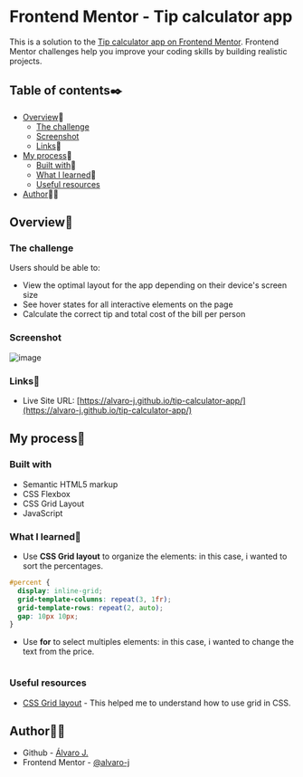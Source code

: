 # Frontend Mentor - Tip calculator app

This is a solution to the [Tip calculator app on Frontend Mentor](https://www.frontendmentor.io/challenges/tip-calculator-app-ugJNGbJUX). Frontend Mentor challenges help you improve your coding skills by building realistic projects. 

## Table of contents✒️

- [Overview](#overview)🎯
  - [The challenge](#the-challenge)
  - [Screenshot](#screenshot)
  - [Links](#links)🔗
- [My process](#my-process)🧩
  - [Built with](#built-with)🔨
  - [What I learned](#what-i-learned)📝
  - [Useful resources](#useful-resources)
- [Author](#author)🙋🏻

## Overview🎯

### The challenge

Users should be able to:

- View the optimal layout for the app depending on their device's screen size
- See hover states for all interactive elements on the page
- Calculate the correct tip and total cost of the bill per person

### Screenshot
![image](https://user-images.githubusercontent.com/86482525/132128435-8739d8c2-47d3-459d-8499-7ae465b4b7ae.png)

### Links🔗

- Live Site URL: [https://alvaro-j.github.io/tip-calculator-app/](https://alvaro-j.github.io/tip-calculator-app/)

## My process🧩

### Built with

- Semantic HTML5 markup
- CSS Flexbox
- CSS Grid Layout
- JavaScript

### What I learned📝

- Use <strong>CSS Grid layout</strong> to organize the elements: in this case, i wanted to sort the percentages.
```css
#percent {
  display: inline-grid;
  grid-template-columns: repeat(3, 1fr);
  grid-template-rows: repeat(2, auto);
  gap: 10px 10px;
}
```
- Use <b>for</b> to select multiples elements: in this case, i wanted to change the text from the price.
```js

```

### Useful resources

- [CSS Grid layout](https://www.youtube.com/watch?v=hKXOVD2Yrj8) - This helped me to understand how to use grid in CSS.

## Author🙋🏻

- Github - [Álvaro J.](https://www.github.com/alvaro-j/)
- Frontend Mentor - [@alvaro-j](https://www.frontendmentor.io/profile/alvaro-j)
